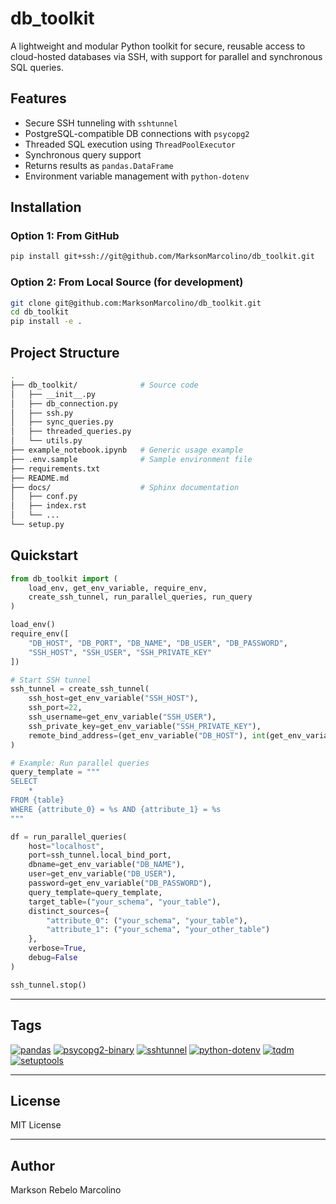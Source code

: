 # db_toolkit

A lightweight and modular Python toolkit for secure, reusable access to cloud-hosted databases via SSH, with support for parallel and synchronous SQL queries.

## Features

- Secure SSH tunneling with `sshtunnel`
- PostgreSQL-compatible DB connections with `psycopg2`
- Threaded SQL execution using `ThreadPoolExecutor`
- Synchronous query support
- Returns results as `pandas.DataFrame`
- Environment variable management with `python-dotenv`

## Installation

### Option 1: From GitHub
```bash
pip install git+ssh://git@github.com/MarksonMarcolino/db_toolkit.git
```

### Option 2: From Local Source (for development)
```bash
git clone git@github.com:MarksonMarcolino/db_toolkit.git
cd db_toolkit
pip install -e .
```

## Project Structure

```bash
.
├── db_toolkit/              # Source code
│   ├── __init__.py
│   ├── db_connection.py
│   ├── ssh.py
│   ├── sync_queries.py
│   ├── threaded_queries.py
│   └── utils.py
├── example_notebook.ipynb   # Generic usage example
├── .env.sample              # Sample environment file
├── requirements.txt
├── README.md
├── docs/                    # Sphinx documentation
│   ├── conf.py
│   ├── index.rst
│   └── ...
└── setup.py
```

## Quickstart

```python
from db_toolkit import (
    load_env, get_env_variable, require_env,
    create_ssh_tunnel, run_parallel_queries, run_query
)

load_env()
require_env([
    "DB_HOST", "DB_PORT", "DB_NAME", "DB_USER", "DB_PASSWORD",
    "SSH_HOST", "SSH_USER", "SSH_PRIVATE_KEY"
])

# Start SSH tunnel
ssh_tunnel = create_ssh_tunnel(
    ssh_host=get_env_variable("SSH_HOST"),
    ssh_port=22,
    ssh_username=get_env_variable("SSH_USER"),
    ssh_private_key=get_env_variable("SSH_PRIVATE_KEY"),
    remote_bind_address=(get_env_variable("DB_HOST"), int(get_env_variable("DB_PORT")))
)

# Example: Run parallel queries
query_template = """
SELECT 
    *
FROM {table}
WHERE {attribute_0} = %s AND {attribute_1} = %s
"""

df = run_parallel_queries(
    host="localhost",
    port=ssh_tunnel.local_bind_port,
    dbname=get_env_variable("DB_NAME"),
    user=get_env_variable("DB_USER"),
    password=get_env_variable("DB_PASSWORD"),
    query_template=query_template,
    target_table=("your_schema", "your_table"),
    distinct_sources={
        "attribute_0": ("your_schema", "your_table"),
        "attribute_1": ("your_schema", "your_other_table")
    },
    verbose=True,
    debug=False
)

ssh_tunnel.stop()
```

---

## Tags

[![pandas](https://img.shields.io/pypi/v/pandas.svg?label=pandas&color=blue)](https://pypi.org/project/pandas/)
[![psycopg2-binary](https://img.shields.io/pypi/v/psycopg2-binary.svg?label=psycopg2-binary&color=blue)](https://pypi.org/project/psycopg2-binary/)
[![sshtunnel](https://img.shields.io/pypi/v/sshtunnel.svg?label=sshtunnel&color=blue)](https://pypi.org/project/sshtunnel/)
[![python-dotenv](https://img.shields.io/pypi/v/python-dotenv.svg?label=python-dotenv&color=blue)](https://pypi.org/project/python-dotenv/)
[![tqdm](https://img.shields.io/pypi/v/tqdm.svg?label=tqdm&color=blue)](https://pypi.org/project/tqdm/)
[![setuptools](https://img.shields.io/pypi/v/setuptools.svg?label=setuptools&color=blue)](https://pypi.org/project/setuptools/)

---

## License

MIT License

---

## Author

Markson Rebelo Marcolino

